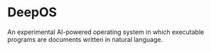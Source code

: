 # DeepOS
An experimental AI-powered operating system in which executable programs are documents written in natural language.
